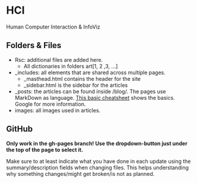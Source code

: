 # HCI
Human Computer Interaction &amp; InfoViz

## Folders & Files

* Rsc: additional files are added here.
  * All dictionaries in folders art[1, 2 ,3, ...]
* \_includes: all elements that are shared across multiple pages.
  * \_masthead.html contains the header for the site
  * \_sidebar.html is the sidebar for the articles
* \_posts: the articles can be found inside /blog/.
  The pages use MarkDown as language. [This basic cheatsheet](https://guides.github.com/pdfs/markdown-cheatsheet-online.pdf) shows the basics. Google for more information.
* images: all images used in articles.

## GitHub

**Only work in the gh-pages branch! Use the dropdown-button just under the top of the page to select it.**

Make sure to at least indicate what you have done in each update using the summary/description fields when changing files. This helps understanding why something changes/might get broken/is not as planned.
